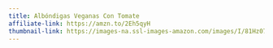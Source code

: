 ```yaml
---
title: Albóndigas Veganas Con Tomate
affiliate-link: https://amzn.to/2Eh5qyH
thumbnail-link: https://images-na.ssl-images-amazon.com/images/I/81Hz07h3owL._SX679_.jpg
---
```

